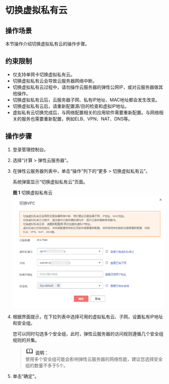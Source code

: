 # 切换虚拟私有云<a name="ZH-CN_TOPIC_0186805381"></a>

## 操作场景<a name="section1954915820119"></a>

本节操作介绍切换虚拟私有云的操作步骤。

## 约束限制<a name="section1388112214111"></a>

-   仅支持单网卡切换虚拟私有云。
-   切换虚拟私有云会导致云服务器网络中断。
-   切换虚拟私有云过程中，请勿操作云服务器的弹性公网IP，或对云服务器做其他操作。
-   切换虚拟私有云后，云服务器子网、私有IP地址、MAC地址都会发生改变。
-   切换虚拟私有云后，请重新配置源/目的检查和虚拟IP地址。
-   虚拟私有云切换完成后，与网络配置相关的应用软件需要重新配置。与网络相关的服务也需要重新配置，例如ELB、VPN、NAT、DNS等。

## 操作步骤<a name="section683452713118"></a>

1.  登录管理控制台。
2.  选择“计算 \> 弹性云服务器”。
3.  在弹性云服务器列表中，单击“操作”列下的“更多 \> 切换虚拟私有云”。

    系统弹窗显示“切换虚拟私有云”页面。

    **图 1**  切换虚拟私有云<a name="fig1891392910249"></a>  
    ![](figures/切换虚拟私有云.png "切换虚拟私有云")

4.  根据界面提示，在下拉列表中选择可用的虚拟私有云、子网，设置私有IP地址和安全组。

    您可以同时勾选多个安全组，此时，弹性云服务器的访问规则遵循几个安全组规则的并集。

    >![](public_sys-resources/icon-note.gif) **说明：**   
    >使用多个安全组可能会影响弹性云服务器的网络性能，建议您选择安全组的数量不多于5个。  

5.  单击“确定”。

